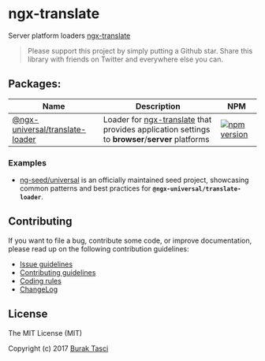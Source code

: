 # ngx-translate
Server platform loaders [ngx-translate]

> Please support this project by simply putting a Github star. Share this library with friends on Twitter and everywhere else you can.

## Packages:
Name | Description | NPM
--- | --- | ---
[@ngx-universal/translate-loader](https://github.com/fulls1z3/ngx-translate/tree/master/packages/@ngx-universal/translate-loader) | Loader for [ngx-translate] that provides application settings to **browser**/**server** platforms | [![npm version](https://badge.fury.io/js/%40ngx-universal%2Ftranslate-loader.svg)](https://www.npmjs.com/package/@ngx-universal/translate-loader)

### Examples
- [ng-seed/universal] is an officially maintained seed project, showcasing common patterns and best practices for **`@ngx-universal/translate-loader`**.

## Contributing
If you want to file a bug, contribute some code, or improve documentation, please read up on the following contribution guidelines:
- [Issue guidelines](CONTRIBUTING.md#submit)
- [Contributing guidelines](CONTRIBUTING.md)
- [Coding rules](CONTRIBUTING.md#rules)
- [ChangeLog](CHANGELOG.md)

## License
The MIT License (MIT)

Copyright (c) 2017 [Burak Tasci]

[ngx-translate]: https://github.com/ngx-translate/core
[ng-seed/universal]: https://github.com/ng-seed/universal
[Burak Tasci]: https://github.com/fulls1z3
